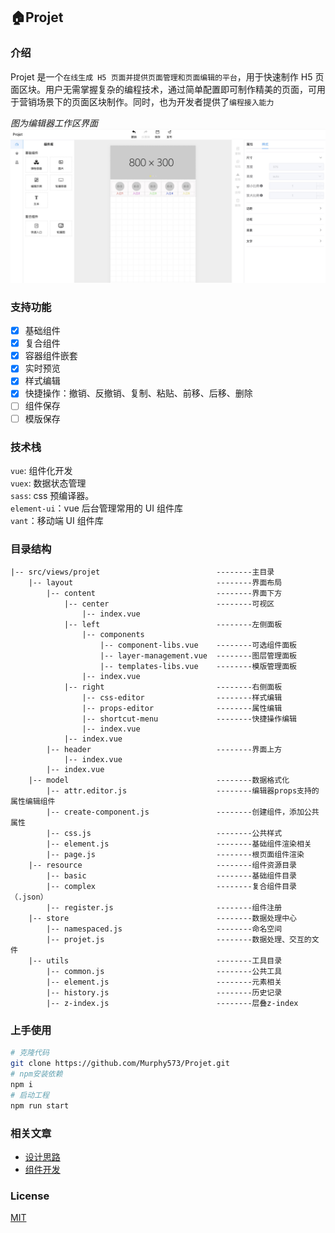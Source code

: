 ## 🏠Projet

### 介绍

Projet 是一个`在线生成 H5 页面并提供页面管理和页面编辑的平台`，用于快速制作 H5 页面区块。用户无需掌握复杂的编程技术，通过简单配置即可制作精美的页面，可用于营销场景下的页面区块制作。同时，也为开发者提供了`编程接入能力`

_图为编辑器工作区界面_
![](./src/assets/md-images/projet-main.jpg)

### 支持功能

- [x] 基础组件
- [x] 复合组件
- [x] 容器组件嵌套
- [x] 实时预览
- [x] 样式编辑
- [x] 快捷操作：撤销、反撤销、复制、粘贴、前移、后移、删除
- [ ] 组件保存
- [ ] 模版保存

### 技术栈

`vue`: 组件化开发<br/>
`vuex`: 数据状态管理<br/>
`sass`: css 预编译器。<br/>
`element-ui`：vue 后台管理常用的 UI 组件库<br/>
`vant`：移动端 UI 组件库<br/>

### 目录结构

```
|-- src/views/projet                          --------主目录
    |-- layout                                --------界面布局
        |-- content                           --------界面下方
            |-- center                        --------可视区
                |-- index.vue
            |-- left                          --------左侧面板
                |-- components
                    |-- component-libs.vue    --------可选组件面板
                    |-- layer-management.vue  --------图层管理面板
                    |-- templates-libs.vue    --------模版管理面板
                |-- index.vue
            |-- right                         --------右侧面板
                |-- css-editor                --------样式编辑
                |-- props-editor              --------属性编辑
                |-- shortcut-menu             --------快捷操作编辑
                |-- index.vue
            |-- index.vue
        |-- header                            --------界面上方
            |-- index.vue
        |-- index.vue
    |-- model                                 --------数据格式化
        |-- attr.editor.js                    --------编辑器props支持的属性编辑组件
        |-- create-component.js               --------创建组件，添加公共属性
        |-- css.js                            --------公共样式
        |-- element.js                        --------基础组件渲染相关
        |-- page.js                           --------根页面组件渲染
    |-- resource                              --------组件资源目录
        |-- basic                             --------基础组件目录
        |-- complex                           --------复合组件目录（.json）
        |-- register.js                       --------组件注册
    |-- store                                 --------数据处理中心
        |-- namespaced.js                     --------命名空间
        |-- projet.js                         --------数据处理、交互的文件
    |-- utils                                 --------工具目录
        |-- common.js                         --------公共工具
        |-- element.js                        --------元素相关
        |-- history.js                        --------历史记录
        |-- z-index.js                        --------层叠z-index
```

### 上手使用

```bash
# 克隆代码
git clone https://github.com/Murphy573/Projet.git
# npm安装依赖
npm i
# 启动工程
npm run start
```

### 相关文章

- [设计思路](https://github.com/Murphy573/Projet/wiki/%E8%AE%BE%E8%AE%A1%E6%80%9D%E8%B7%AF)
- [组件开发](https://github.com/Murphy573/Projet/wiki/%E7%BB%84%E4%BB%B6%E5%BC%80%E5%8F%91)

### License

[MIT](http://opensource.org/licenses/MIT)
